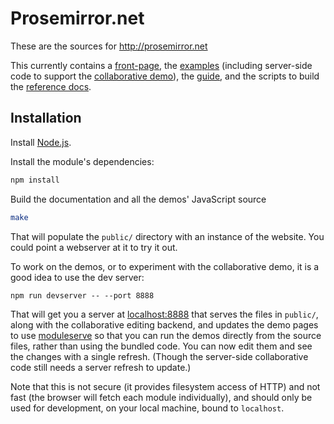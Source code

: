# Prosemirror.net

These are the sources for http://prosemirror.net

This currently contains a [front-page](http://prosemirror.net), the
[examples](http://prosemirror.net/examples/) (including server-side code to
support the
[collaborative demo](http://prosemirror.net/example/collab/)), the
[guide](http://prosemirror.net/docs/guide/), and the scripts to build
the [reference docs](http://prosemirror.net/docs/ref/).

## Installation

Install [Node.js](http://nodejs.org).

Install the module's dependencies:

```bash
npm install
```

Build the documentation and all the demos' JavaScript source

```bash
make
```

That will populate the `public/` directory with an instance of the
website. You could point a webserver at it to try it out.

To work on the demos, or to experiment with the collaborative demo, it
is a good idea to use the dev server:

```
npm run devserver -- --port 8888
```

That will get you a server at [localhost:8888](http://localhost:8888/)
that serves the files in `public/`, along with the collaborative
editing backend, and updates the demo pages to use
[moduleserve](https://github.com/marijnh/moduleserve) so that you can
run the demos directly from the source files, rather than using the
bundled code. You can now edit them and see the changes with a single
refresh. (Though the server-side collaborative code still needs a
server refresh to update.)

Note that this is not secure (it provides filesystem access of HTTP)
and not fast (the browser will fetch each module individually), and
should only be used for development, on your local machine, bound to
`localhost`.
